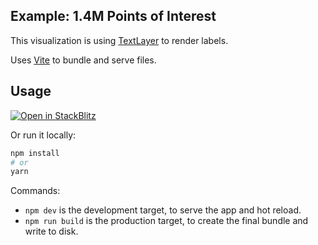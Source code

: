 ## Example: 1.4M Points of Interest

This visualization is using [TextLayer](https://deck.gl/docs/api-reference/layers/text-layer) to render labels.

Uses [Vite](https://vitejs.dev/) to bundle and serve files.


## Usage

[![Open in StackBlitz](https://developer.stackblitz.com/img/open_in_stackblitz.svg)](https://stackblitz.com/github/CartoDB/deck.gl-examples/tree/master/labels?file=index.ts)

Or run it locally:

```bash
npm install
# or
yarn
```

Commands:
* `npm dev` is the development target, to serve the app and hot reload.
* `npm run build` is the production target, to create the final bundle and write to disk.
